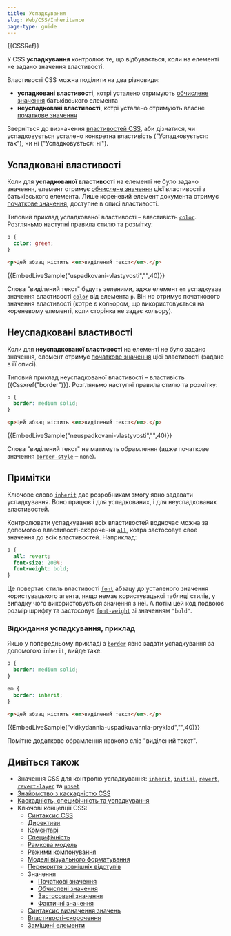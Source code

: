 ```yaml
---
title: Успадкування
slug: Web/CSS/Inheritance
page-type: guide
---
```


{{CSSRef}}

У CSS **успадкування** контролює те, що відбувається, коли на елементі не задано значення властивості.

Властивості CSS можна поділити на два різновиди:

- **успадковані властивості**, котрі усталено отримують [обчислене значення](/uk/docs/Web/CSS/computed_value) батьківського елемента
- **неуспадковані властивості**, котрі усталено отримують власне [початкове значення](/uk/docs/Web/CSS/initial_value)

Зверніться до визначення [властивостей CSS](/uk/docs/Web/CSS/Reference#pokazhchyk), аби дізнатися, чи успадковується усталено конкретна властивість ("Успадковується: так"), чи ні ("Успадковується: ні").

## Успадковані властивості

Коли для **успадкованої властивості** на елементі не було задано значення, елемент отримує [обчислене значення](/uk/docs/Web/CSS/computed_value) цієї властивості з батьківського елемента. Лише кореневий елемент документа отримує [початкове значення](/uk/docs/Web/CSS/initial_value), доступне в описі властивості.

Типовий приклад успадкованої властивості – властивість [`color`](/uk/docs/Web/CSS/color). Розгляньмо наступні правила стилю та розмітку:

```css
p {
  color: green;
}
```

```html
<p>Цей абзац містить <em>виділений текст</em>.</p>
```

{{EmbedLiveSample("uspadkovani-vlastyvosti","",40)}}

Слова "виділений текст" будуть зеленими, адже елемент `em` успадкував значення властивості [`color`](/uk/docs/Web/CSS/color) від елемента `p`. Він _не_ отримує початкового значення властивості (котре є кольором, що використовується на кореневому елементі, коли сторінка не задає кольору).

## Неуспадковані властивості

Коли для **неуспадкованої властивості** на елементі не було задано значення, елемент отримує [початкове значення](/uk/docs/Web/CSS/initial_value) цієї властивості (задане в її описі).

Типовий приклад неуспадкованої властивості – властивість {{Cssxref("border")}}. Розгляньмо наступні правила стилю та розмітку:

```css
p {
  border: medium solid;
}
```

```html
<p>Цей абзац містить <em>виділений текст</em>.</p>
```

{{EmbedLiveSample("neuspadkovani-vlastyvosti","",40)}}

Слова "виділений текст" не матимуть обрамлення (адже початкове значення [`border-style`](/uk/docs/Web/CSS/border-style) – `none`).

## Примітки

Ключове слово [`inherit`](/uk/docs/Web/CSS/inherit) дає розробникам змогу явно задавати успадкування. Воно працює і для успадкованих, і для неуспадкованих властивостей.

Контролювати успадкування всіх властивостей водночас можна за допомогою властивості-скорочення [`all`](/uk/docs/Web/CSS/all), котра застосовує своє значення до всіх властивостей. Наприклад:

```css
p {
  all: revert;
  font-size: 200%;
  font-weight: bold;
}
```

Це повертає стиль властивості [`font`](/uk/docs/Web/CSS/font) абзацу до усталеного значення користувацького агента, якщо немає користувацької таблиці стилів, у випадку чого використовується значення з неї. А потім цей код подвоює розмір шрифту та застосовує [`font-weight`](/uk/docs/Web/CSS/font-weight) зі значенням `"bold"`.

### Відкидання успадкування, приклад

Якщо у попередньому прикладі з [`border`](/uk/docs/Web/CSS/border) явно задати успадкування за допомогою `inherit`, вийде таке:

```css
p {
  border: medium solid;
}

em {
  border: inherit;
}
```

```html
<p>Цей абзац містить <em>виділений текст</em>.</p>
```

{{EmbedLiveSample("vidkydannia-uspadkuvannia-pryklad","",40)}}

Помітне додаткове обрамлення навколо слів "виділений текст".

## Дивіться також

- Значення CSS для контролю успадкування: [`inherit`](/uk/docs/Web/CSS/inherit), [`initial`](/uk/docs/Web/CSS/initial), [`revert`](/uk/docs/Web/CSS/revert), [`revert-layer`](/uk/docs/Web/CSS/revert-layer) та [`unset`](/uk/docs/Web/CSS/unset)
- [Знайомство з каскадністю CSS](/uk/docs/Web/CSS/Cascade)
- [Каскадність, специфічність та успадкування](/uk/docs/Learn/CSS/Building_blocks/Cascade_and_inheritance)
- Ключові концепції CSS:
  - [Синтаксис CSS](/uk/docs/Web/CSS/Syntax)
  - [Директиви](/uk/docs/Web/CSS/At-rule)
  - [Коментарі](/uk/docs/Web/CSS/Comments)
  - [Специфічність](/uk/docs/Web/CSS/Specificity)
  - [Рамкова модель](/uk/docs/Web/CSS/CSS_box_model/Introduction_to_the_CSS_box_model)
  - [Режими компонування](/uk/docs/Web/CSS/Layout_mode)
  - [Моделі візуального форматування](/uk/docs/Web/CSS/Visual_formatting_model)
  - [Перекриття зовнішніх відступів](/uk/docs/Web/CSS/CSS_box_model/Mastering_margin_collapsing)
  - Значення
    - [Початкові значення](/uk/docs/Web/CSS/initial_value)
    - [Обчислені значення](/uk/docs/Web/CSS/computed_value)
    - [Застосовані значення](/uk/docs/Web/CSS/used_value)
    - [Фактичні значення](/uk/docs/Web/CSS/actual_value)
  - [Синтаксис визначення значень](/uk/docs/Web/CSS/Value_definition_syntax)
  - [Властивості-скорочення](/uk/docs/Web/CSS/Shorthand_properties)
  - [Заміщені елементи](/uk/docs/Web/CSS/Replaced_element)
